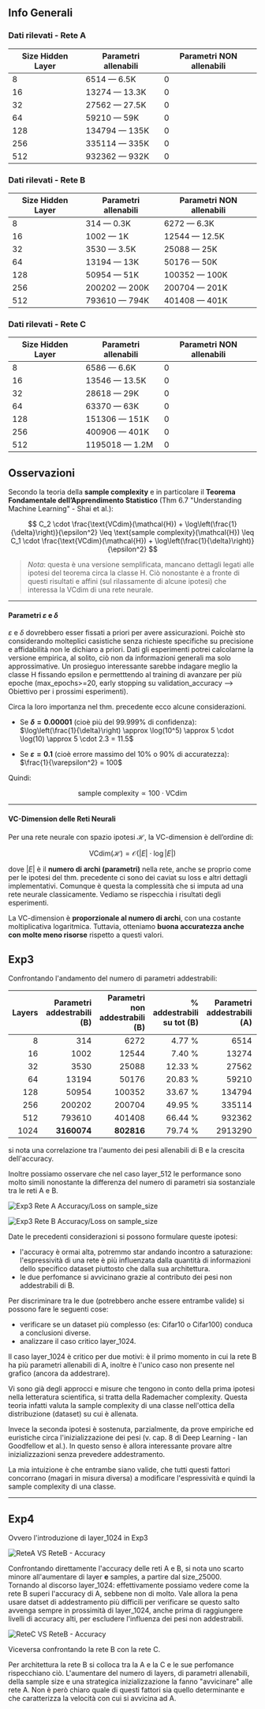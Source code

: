 ## Info Generali

### Dati rilevati - Rete A 
| Size Hidden Layer | Parametri allenabili | Parametri NON allenabili |
|-------------------|----------------------|---------------------------|
| 8                 | 6514 — 6.5K          | 0                         |
| 16                | 13274 — 13.3K        | 0                         |
| 32                | 27562 — 27.5K        | 0                         |
| 64                | 59210 — 59K          | 0                         |
| 128               | 134794 — 135K        | 0                         |
| 256               | 335114 — 335K        | 0                         |
| 512               | 932362 — 932K        | 0                         |

### Dati rilevati - Rete B
| Size Hidden Layer | Parametri allenabili | Parametri NON allenabili |
|-------------------|----------------------|---------------------------|
| 8                 | 314 — 0.3K           | 6272 — 6.3K               |
| 16                | 1002 — 1K            | 12544 — 12.5K             |
| 32                | 3530 — 3.5K          | 25088 — 25K               |
| 64                | 13194 — 13K          | 50176 — 50K               |
| 128               | 50954 — 51K          | 100352 — 100K             |
| 256               | 200202 — 200K        | 200704 — 201K             |
| 512               | 793610 — 794K        | 401408 — 401K             |

### Dati rilevati - Rete C
| Size Hidden Layer | Parametri allenabili | Parametri NON allenabili |
|-------------------|----------------------|---------------------------|
| 8                 | 6586 — 6.6K          | 0                         |
| 16                | 13546 — 13.5K        | 0                         |
| 32                | 28618 — 29K          | 0                         |
| 64                | 63370 — 63K          | 0                         |
| 128               | 151306 — 151K        | 0                         |
| 256               | 400906 — 401K        | 0                         |
| 512               | 1195018 — 1.2M       | 0                         |


## Osservazioni
Secondo la teoria della **sample complexity** e in particolare il **Teorema Fondamentale dell’Apprendimento Statistico** (Thm 6.7 "Understanding Machine Learning" - Shai et al.):

$$
C_2 \cdot \frac{\text{VCdim}(\mathcal{H}) + \log\left(\frac{1}{\delta}\right)}{\epsilon^2} \leq \text{sample complexity}(\mathcal{H}) \leq C_1 \cdot \frac{\text{VCdim}(\mathcal{H}) + \log\left(\frac{1}{\delta}\right)}{\epsilon^2}
$$

> *Nota*: questa è una versione semplificata, mancano dettagli legati alle ipotesi del teorema circa la classe H. Ciò nonostante è a fronte di questi risultati e affini (sul rilassamente di alcune ipotesi) che interessa la VCdim di una rete neurale.

---

#### Parametri $\varepsilon$ e $\delta$

$\varepsilon$ e $\delta$ dovrebbero esser fissati a priori per avere assicurazioni. Poichè sto considerando molteplici casistiche senza richieste specifiche su precisione e affidabilità non le dichiaro a priori. Dati gli esperimenti potrei calcolarne la versione empirica, al solito, ciò non da informazioni generali ma solo approssimative.
Un prosieguo interessante sarebbe indagare meglio la classe H fissando epsilon e permetttendo al training di avanzare per più epoche (max_epochs>=20, early stopping su validation_accuracy --> Obiettivo per i prossimi esperimenti).

Circa la loro importanza nel thm. precedente ecco alcune considerazioni.

* Se **$\delta = 0.00001$** (cioè più del 99.999% di confidenza): <br>
  $\log\left(\frac{1}{\delta}\right) \approx \log(10^5) \approx 5 \cdot \log(10) \approx 5 \cdot 2.3 = 11.5$

* Se **$\varepsilon = 0.1$** (cioè errore massimo del 10% o 90% di accuratezza): <br>
  $\frac{1}{\varepsilon^2} = 100$
  
  
Quindi:

  $$
  \text{sample complexity} \propto 100 \cdot \text{VCdim}
  $$

---

#### VC-Dimension delle Reti Neurali

Per una rete neurale con spazio ipotesi $\mathcal{H}$, la VC-dimension è dell’ordine di:

$$
\text{VCdim}(\mathcal{H}) = \mathcal{O}(|E| \cdot \log |E|)
$$

dove $|E|$ è il **numero di archi (parametri)** nella rete, anche se proprio come per le ipotesi del thm. precedente ci sono dei caviat su loss e altri dettagli implementativi. Comunque è questa la complessità che si imputa ad una rete neurale classicamente. Vediamo se rispecchia i risultati degli esperimenti.

La VC-dimension è **proporzionale al numero di archi**, con una costante moltiplicativa logaritmica. Tuttavia, otteniamo **buona accuratezza anche con molte meno risorse** rispetto a questi valori.

## Exp3

Confrontando l'andamento del numero di parametri addestrabili:


|   Layers | Parametri addestrabili (B) | Parametri non addestrabili (B) | % addestrabili su tot (B) | Parametri addestrabili (A) | **Differenza A - B (addestrabili)** |
| -------: | -------------------------: | -----------------------------: | ------------------------: | -------------------------: | --------------------------: |
|        8 |                        314 |                           6272 |                    4.77 % |                       6514 |                        6200 |
|       16 |                       1002 |                          12544 |                    7.40 % |                      13274 |                       12272 |
|       32 |                       3530 |                          25088 |                   12.33 % |                      27562 |                       24032 |
|       64 |                      13194 |                          50176 |                   20.83 % |                      59210 |                       46016 |
|      128 |                      50954 |                         100352 |                   33.67 % |                     134794 |                       83840 |
|      256 |                     200202 |                         200704 |                   49.95 % |                     335114 |                      134912 |
|      512 |                     793610 |                         401408 |                   66.44 % |                     932362 |                      138752 |
|     1024 |                **3160074** |                     **802816** |                   79.74 % |                    2913290 |                    - 246784 |



si nota una correlazione tra l'aumento dei pesi allenabili di B e la crescita dell'accuracy.

Inoltre possiamo osservare che nel caso layer_512 le performance sono molto simili nonostante la differenza del numero di parametri sia sostanziale tra le reti A e B. 

![Exp3  Rete A Accuracy/Loss on sample_size](https://github.com/WrongMedal/Th_Sample_Complexity/blob/main/Grafici_risultati/Exp3_ReteA_Accuracy_Loss.png)

![Exp3 Rete B Accuracy/Loss on sample_size](https://github.com/WrongMedal/Th_Sample_Complexity/blob/main/Grafici_risultati/Exp3_ReteB_Accuracy_Loss.png)

Date le precedenti considerazioni si possono formulare queste ipotesi:
* l'accuracy è ormai alta, potremmo star andando incontro a saturazione: l'espressività di una rete è più influenzata dalla quantità di informazioni dello specifico dataset piuttosto che dalla sua architettura.
* le due perfomance si avvicinano grazie al contributo dei pesi non addestrabili di B.

Per discriminare tra le due (potrebbero anche essere entrambe valide) si possono fare le seguenti cose:
* verificare se un dataset più complesso (es: Cifar10 o Cifar100) conduca a conclusioni diverse.
* analizzare il caso critico layer_1024.

Il caso layer_1024 è critico per due motivi: è il primo momento in cui la rete B ha più parametri allenabili di A, inoltre è l'unico caso non presente nel grafico (ancora da addestrare).

Vi sono già degli approcci e misure che tengono in conto della prima ipotesi nella letteratura scientifica, si tratta della Rademacher complexity. Questa teoria infatti valuta la sample complexity di una classe nell'ottica della distribuzione (dataset) su cui è allenata.

Invece la seconda ipotesi è sostenuta, parzialmente, da prove empiriche ed euristiche circa l'inizializzazione dei pesi (v. cap. 8 di Deep Learning - Ian Goodfellow et al.). In questo senso è allora interessante provare altre inizializzazioni senza prevedere addestramento.

La mia intuizione è che entrambe siano valide, che tutti questi fattori concorrano (magari in misura diversa) a modificare l'espressività e quindi la sample complexity di una classe.

----------------------------------------------------------------------

## Exp4 
Ovvero l'introduzione di layer_1024 in Exp3

![ReteA VS ReteB - Accuracy](https://github.com/WrongMedal/Th_Sample_Complexity/blob/main/Grafici_risultati/Exp4_ReteA_VS_ReteB.png)

Confrontando direttamente l'accuracy delle reti A e B, si nota uno scarto minore all'aumentare di layer **e** samples, a partire dal size_25000.<br>
Tornando al discorso layer_1024: effettivamente possiamo vedere come la rete B superi l'accuracy di A, sebbene non di molto. Vale allora la pena usare datset di addestramento più difficili per verificare se questo salto avvenga sempre in prossimità di layer_1024, anche prima di raggiungere livelli di accuracy alti, per escludere l'influenza dei pesi non addestrabili. 

![ReteC VS ReteB - Accuracy](https://github.com/WrongMedal/Th_Sample_Complexity/blob/main/Grafici_risultati/Exp4_ReteC_VS_ReteB.png)

Viceversa confrontando la rete B con la rete C.

Per architettura la rete B si colloca tra la A e la C e le sue perfomance rispecchiano ciò. L'aumentare del numero di layers, di parametri allenabili, della sample size e una strategica inizializzazione la fanno "avvicinare" alle rete A. Non è però chiaro quale di questi fattori sia quello determinante e che caratterizza la velocità con cui si avvicina ad A. 
